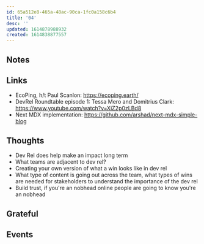 ```yaml
---
id: 65a512e8-465a-48ac-90ca-1fc0a158c6b4
title: '04'
desc: ''
updated: 1614878988932
created: 1614838877557
---
```


## Notes

## Links

- EcoPing, h/t Paul Scanlon: https://ecoping.earth/
- DevRel Roundtable episode 1: Tessa Mero and Domitrius Clark:
  https://www.youtube.com/watch?v=XiZ2p0zLBd8
- Next MDX implementation:
  https://github.com/arshad/next-mdx-simple-blog

## Thoughts

- Dev Rel does help make an impact long term
- What teams are adjacent to dev rel?
- Creating your own version of what a win looks like in dev rel
- What type of content is going out across the team, what types of
  wins are needed for stakeholders to understand the importance of the
  dev rel
- Build trust, if you're an nobhead online people are going to know
  you're an nobhead

## Grateful

## Events
